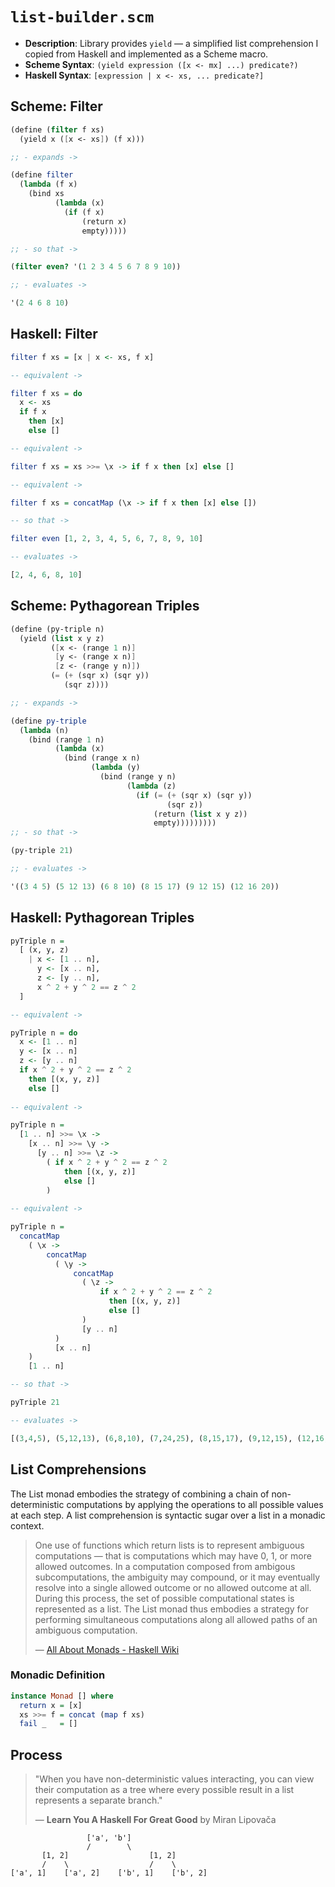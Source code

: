 # `list-builder.scm`

- **Description**: Library provides `yield` — a simplified list comprehension I copied from Haskell
  and implemented as a Scheme macro.
- **Scheme Syntax**: `(yield expression ([x <- mx] ...) predicate?)`
- **Haskell Syntax**: `[expression | x <- xs, ... predicate?]`

## Scheme: Filter

```scheme
(define (filter f xs)
  (yield x ([x <- xs]) (f x)))

;; - expands ->

(define filter
  (lambda (f x)
    (bind xs
          (lambda (x)
            (if (f x)
                (return x)
                empty)))))

;; - so that ->

(filter even? '(1 2 3 4 5 6 7 8 9 10))

;; - evaluates ->

'(2 4 6 8 10)
```

## Haskell: Filter

```haskell
filter f xs = [x | x <- xs, f x]

-- equivalent ->

filter f xs = do
  x <- xs
  if f x
    then [x]
    else []

-- equivalent ->

filter f xs = xs >>= \x -> if f x then [x] else []

-- equivalent ->

filter f xs = concatMap (\x -> if f x then [x] else [])

-- so that ->

filter even [1, 2, 3, 4, 5, 6, 7, 8, 9, 10]

-- evaluates ->

[2, 4, 6, 8, 10]
```

## Scheme: Pythagorean Triples

```scheme       
(define (py-triple n)
  (yield (list x y z)
         ([x <- (range 1 n)]
          [y <- (range x n)]
          [z <- (range y n)])
         (= (+ (sqr x) (sqr y))
            (sqr z))))

;; - expands ->

(define py-triple
  (lambda (n)
    (bind (range 1 n)
          (lambda (x)
            (bind (range x n)
                  (lambda (y)
                    (bind (range y n)
                          (lambda (z)
                            (if (= (+ (sqr x) (sqr y))
                                   (sqr z))
                                (return (list x y z))
                                empty)))))))))
;; - so that ->

(py-triple 21)

;; - evaluates ->

'((3 4 5) (5 12 13) (6 8 10) (8 15 17) (9 12 15) (12 16 20))
```

## Haskell: Pythagorean Triples

```haskell
pyTriple n =
  [ (x, y, z)
    | x <- [1 .. n],
      y <- [x .. n],
      z <- [y .. n],
      x ^ 2 + y ^ 2 == z ^ 2
  ]

-- equivalent ->

pyTriple n = do
  x <- [1 .. n]
  y <- [x .. n]
  z <- [y .. n]
  if x ^ 2 + y ^ 2 == z ^ 2
    then [(x, y, z)]
    else []
   
-- equivalent ->

pyTriple n =
  [1 .. n] >>= \x ->
    [x .. n] >>= \y ->
      [y .. n] >>= \z ->
        ( if x ^ 2 + y ^ 2 == z ^ 2
            then [(x, y, z)]
            else []
        )
             
-- equivalent ->

pyTriple n =
  concatMap
    ( \x ->
        concatMap
          ( \y ->
              concatMap
                ( \z ->
                    if x ^ 2 + y ^ 2 == z ^ 2
                      then [(x, y, z)]
                      else []
                )
                [y .. n]
          )
          [x .. n]
    )
    [1 .. n]

-- so that ->

pyTriple 21

-- evaluates ->

[(3,4,5), (5,12,13), (6,8,10), (7,24,25), (8,15,17), (9,12,15), (12,16,20)]
```

## List Comprehensions

The List monad embodies the strategy of combining a chain of non-deterministic computations 
by applying the operations to all possible values at each step. A list comprehension
is syntactic sugar over a list in a monadic context.

> One use of functions which return lists is to represent ambiguous computations — that is computations 
> which may have 0, 1, or more allowed outcomes. In a computation composed from ambigous subcomputations, 
> the ambiguity may compound, or it may eventually resolve into a single allowed outcome or no allowed 
> outcome at all. During this process, the set of possible computational states is represented as a list. 
> The List monad thus embodies a strategy for performing simultaneous computations along all allowed 
> paths of an ambiguous computation. 
>
> — [All About Monads - Haskell Wiki](https://wiki.haskell.org/All_About_Monads)

### Monadic Definition

```haskell
instance Monad [] where
  return x = [x]
  xs >>= f = concat (map f xs)
  fail _   = []
```

## Process

> "When you have non-deterministic values interacting, you can view their computation as 
>  a tree where every possible result in a list represents a separate branch."
>
> — **Learn You A Haskell For Great Good** by Miran Lipovača

```text
                 ['a', 'b']
                 /        \
       [1, 2]                  [1, 2]
       /    \                  /    \
['a', 1]    ['a', 2]    ['b', 1]    ['b', 2]
```
